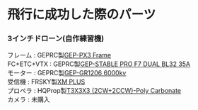 # 飛行に成功した際のパーツ
### 3インチドローン(自作練習機)  
フレーム : GEPRC製[GEP-PX3 Frame](https://geprc.com/product/gep-px3-frame/)  
FC+ETC+VTX : GEPRC製[GEP-STABLE PRO F7 DUAL BL32 35A](https://geprc.com/product/gep-stable-pro-f7-dual-bl32-35a/)  
モーター : GEPRC製[GEP-GR1206 6000kv](https://geprc.com/product/geprc-gep-gr1206-3600-4500-6000-7500kv-motor/)  
受信機 : FRSKY製[XM PLUS](https://frsky-rc.jp/products/xm-plus/)  
プロペラ : HQProp製[T3X3X3 (2CW+2CCW)-Poly Carbonate](https://www.hqprop.com/hq-durable-prop-t3x3x3-2cw2ccw-poly-carbonate-p0091.html)  
カメラ : 未購入
